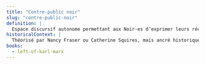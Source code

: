 ```yaml
---
title: "Contre-public noir"
slug: "contre-public-noir"
definition: |
  Espace discursif autonome permettant aux Noir·es d’exprimer leurs récits et revendications. *The West Indian Gazette* incarne un tel espace.
historicalContext: |
  Théorisé par Nancy Fraser ou Catherine Squires, mais ancré historiquement dans les journaux militants noirs des XIXe et XXe siècles. Jones en donne une forme exemplaire.
books:
  - left-of-karl-marx
---
```

